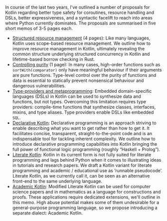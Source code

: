 In course of the last two years, I've outlined a number of proposals for Kotlin regarding better type safety for coroutines, resource handling and DSLs, better expressiveness, and a syntactic facelift to reach into areas where Python currently dominates. The proposals are summarised in five short memos of 3-5 pages each.

- [Structured resource management](kotlin_objects.pdf) (4 pages): Like many languages, Kotlin uses scope-based resource management. We outline how to improve resource management in Kotlin, ultimately revealing the common structure underlying structured concurrency in Kotlin and lifetime-based borrow checking in Rust.
- [Controlling purity](kotlin_purity.pdf) (1 page): In many cases, high-order functions such as `sortWith(comparator)` only have meaningful behaviour if their arguments are pure functions. Type-level control over the purity of functions and data is essential to statically prevent nonsensical behaviour and dangerous vulnerabilities.
- [Type-providers and metaprogramming](kotlin_meta.pdf): Embedded domain-specific languages (DSLs) in Kotlin can be used to synthesize data and functions, but not types. Overcoming this limitation requires type providers: compile-time functions that synthesize classes, interfaces, mixins, and type aliases. Type providers enable DSLs like embedded `SQL`.
- [Declarative Kotlin](kotlin_declarative.pdf): Declarative programming is an approach striving to enable describing what you want to get rather than how to get it. It facilitates concise, transparent, straight-to-the-point code and is an indispensable tool for tackling inherent complexity. We outline how to introduce declarative programming capabilities into Kotlin bringing the full power of functional logic programming (roughly “Haskell + Prolog”).
- [Literate Kotlin](kotlin_literate.pdf): Kotlin in its current form is not fully suited for literate programming and lags behind Python when it comes to illustrating ideas in tutorials and research papers. We draft a Kotlin variant for literate programming and academic / educational use as ‘runnable pseudocode’. Literate Kotlin, as we currently call it, can be seen as an alternative front-end to the same underlying language.
- [Academic Kotlin](kotlin_academic.pdf): Modified Literate Kotlin can be used for computer science papers and in mathematics as a language for constructions and proofs. These applications require dedicated extensions, we'll outline in this memo. High abuse potential makes some of them undesirable for a general-purpose programming language, so we propose introducing a separate dialect: Academic Kotlin.

